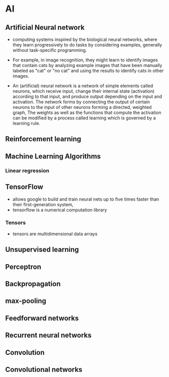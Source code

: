 
# AI

## Artificial Neural network
- computing systems inspired by the biological neural networks, where they learn progressively to do tasks by considering examples, generally without task-specific programming.
- For example, in image recognition, they might learn to identify images that contain cats by analyzing example images that have been manually labeled as "cat" or "no cat" and 
  using the results to identify cats in other images. 

- An (artificial) neural network is a network of simple elements called neurons, which receive input, change their internal state (activation) according to that input, and produce output depending on the input and activation. The network forms by connecting the output of certain neurons to the input of other neurons forming a directed, weighted graph, The weights as well as the functions that compute the activation can be modified by a process called learning which is governed by a learning rule.

## Reinforcement learning

## Machine Learning Algorithms 

### Linear regression

## TensorFlow
- allows google to build and train neural nets up to five times faster than their first-generation system, 
- tensorflow is a numerical computation library 

### Tensors 
- tensors are multidimensional data arrays 


## Unsupervised learning
 

## Perceptron 

## Backpropagation

## max-pooling

## Feedforward networks 

## Recurrent neural networks

## Convolution

## Convolutional networks 

